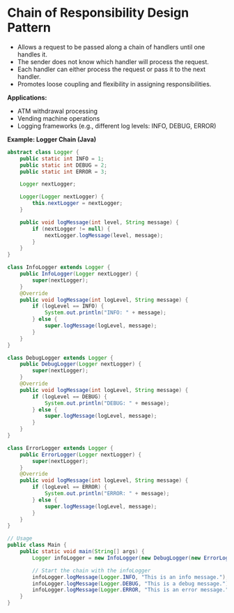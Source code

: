 # Chain of Responsibility Design Pattern

- Allows a request to be passed along a chain of handlers until one handles it.
- The sender does not know which handler will process the request.
- Each handler can either process the request or pass it to the next handler.
- Promotes loose coupling and flexibility in assigning responsibilities.

**Applications:**
- ATM withdrawal processing
- Vending machine operations
- Logging frameworks (e.g., different log levels: INFO, DEBUG, ERROR)

**Example: Logger Chain (Java)**

```java
abstract class Logger {
    public static int INFO = 1;
    public static int DEBUG = 2;
    public static int ERROR = 3;

    Logger nextLogger;

    Logger(Logger nextLogger) {
        this.nextLogger = nextLogger;
    }

    public void logMessage(int level, String message) {
        if (nextLogger != null) {
            nextLogger.logMessage(level, message);
        }
    }
}

class InfoLogger extends Logger {
    public InfoLogger(Logger nextLogger) {
        super(nextLogger);
    }
    @Override
    public void logMessage(int logLevel, String message) {
        if (logLevel == INFO) {
            System.out.println("INFO: " + message);
        } else {
            super.logMessage(logLevel, message);
        }
    }
}

class DebugLogger extends Logger {
    public DebugLogger(Logger nextLogger) {
        super(nextLogger);
    }
    @Override
    public void logMessage(int logLevel, String message) {
        if (logLevel == DEBUG) {
            System.out.println("DEBUG: " + message);
        } else {
            super.logMessage(logLevel, message);
        }
    }
}

class ErrorLogger extends Logger {
    public ErrorLogger(Logger nextLogger) {
        super(nextLogger);
    }
    @Override
    public void logMessage(int logLevel, String message) {
        if (logLevel == ERROR) {
            System.out.println("ERROR: " + message);
        } else {
            super.logMessage(logLevel, message);
        }
    }
}

// Usage
public class Main {
    public static void main(String[] args) {
        Logger infoLogger = new InfoLogger(new DebugLogger(new ErrorLogger(null)));

        // Start the chain with the infoLogger
        infoLogger.logMessage(Logger.INFO, "This is an info message.");
        infoLogger.logMessage(Logger.DEBUG, "This is a debug message.");
        infoLogger.logMessage(Logger.ERROR, "This is an error message.");
    }
}
```